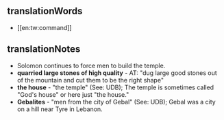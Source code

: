## translationWords

* [[en:tw:command]]

## translationNotes

* Solomon continues to force men to build the temple.
* **quarried large stones of high quality** - AT: "dug large good stones out of the mountain and cut them to be the right shape"
* **the house** - "the temple" (See: UDB); The temple is sometimes called "God's house" or here just "the house."
* **Gebalites** - "men from the city of Gebal" (See: UDB); Gebal was a city on a hill near Tyre in Lebanon.
